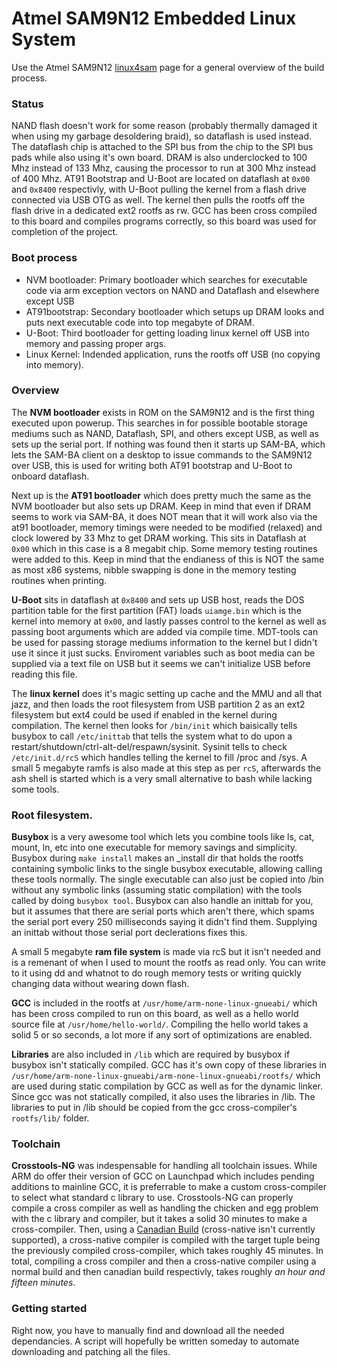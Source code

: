 # Atmel SAM9N12 Embedded Linux System

Use the Atmel SAM9N12 [linux4sam](http://www.at91.com/linux4sam/bin/view/Linux4SAM/LegacySAM9N12Page) page for a general overview of the build process.

### Status
NAND flash doesn't work for some reason (probably thermally damaged it when using my garbage desoldering braid), so dataflash is used instead. The dataflash chip is attached to the SPI bus from the chip to the SPI bus pads while also using it's own board. DRAM is also underclocked to 100 Mhz instead of 133 Mhz, causing the processor to run at 300 Mhz instead of 400 Mhz. AT91 Bootstrap and U-Boot are located on dataflash at ```0x00``` and ```0x8400``` respectivly, with U-Boot pulling the kernel from a flash drive connected via USB OTG as well. The kernel then pulls the rootfs off the flash drive in a dedicated ext2 rootfs as rw. GCC has been cross compiled to this board and compiles programs correctly, so this board was used for completion of the project.

### Boot process
- NVM bootloader: Primary bootloader which searches for executable code via arm exception vectors on NAND and Dataflash and elsewhere except USB
- AT91bootstrap: Secondary bootloader which setups up DRAM looks and puts next executable code into top megabyte of DRAM.
- U-Boot: Third bootloader for getting loading linux kernel off USB into memory and passing proper args.
- Linux Kernel: Indended application, runs the rootfs off USB (no copying into memory).

### Overview
The **NVM bootloader** exists in ROM on the SAM9N12 and is the first thing executed upon powerup. This searches in for possible bootable storage mediums such as NAND, Dataflash, SPI, and others except USB, as well as sets up the serial port. If nothing was found then it starts up SAM-BA, which lets the SAM-BA client on a desktop to issue commands to the SAM9N12 over USB, this is used for writing both AT91 bootstrap and U-Boot to onboard dataflash.

Next up is the **AT91 bootloader** which does pretty much the same as the NVM bootloader but also sets up DRAM. Keep in mind that even if DRAM seems to work via SAM-BA, it does NOT mean that it will work also via the at91 bootloader, memory timings were needed to be modified (relaxed) and clock lowered by 33 Mhz to get DRAM working. This sits in Dataflash at ```0x00``` which in this case is a 8 megabit chip. Some memory testing routines were added to this. Keep in mind that the endianess of this is NOT the same as most x86 systems, nibble swapping is done in the memory testing routines when printing.

**U-Boot** sits in dataflash at ```0x8400``` and sets up USB host, reads the DOS partition table for the first partition (FAT) loads ```uiamge.bin``` which is the kernel into memory at ```0x00```, and lastly passes control to the kernel as well as passing boot arguments which are added via compile time. MDT-tools can be used for passing storage mediums information to the kernel but I didn't use it since it just sucks. Enviroment variables such as boot media can be supplied via a text file on USB but it seems we can't initialize USB before reading this file.

The **linux kernel** does it's magic setting up cache and the MMU and all that jazz, and then loads the root filesystem from USB partition 2 as an ext2 filesystem but ext4 could be used if enabled in the kernel during compilation. The kernel then looks for ```/bin/init``` which baisically tells busybox to call ```/etc/inittab``` that tells the system what to do upon a restart/shutdown/ctrl-alt-del/respawn/sysinit. Sysinit tells to check ```/etc/init.d/rcS``` which handles telling the kernel to fill /proc and /sys. A small 5 megabyte ramfs is also made at this step as per ```rcS```, afterwards the ash shell is started which is a very small alternative to bash while lacking some tools.

### Root filesystem.
**Busybox** is a very awesome tool which lets you combine tools like ls, cat, mount, ln, etc into one executable for memory savings and simplicity. Busybox during ```make install``` makes an _install dir that holds the rootfs containing symbolic links to the single busybox executable, allowing calling these tools normally. The single executable can also just be copied into /bin without any symbolic links (assuming static compilation) with the tools called by doing ```busybox tool```. Busybox can also handle an inittab for you, but it assumes that there are serial ports which aren't there, which spams the serial port every 250 milliseconds saying it didn't find them. Supplying an inittab without those serial port declerations fixes this.

A small 5 megabyte **ram file system** is made via rcS but it isn't needed and is a remenant of when I used to mount the rootfs as read only. You can write to it using dd and whatnot to do rough memory tests or writing quickly changing data without wearing down flash.

**GCC** is included in the rootfs at ```/usr/home/arm-none-linux-gnueabi/``` which has been cross compiled to run on this board, as well as a hello world source file at ```/usr/home/hello-world/```. Compiling the hello world takes a solid 5 or so seconds, a lot more if any sort of optimizations are enabled.

**Libraries** are also included in ```/lib``` which are required by busybox if busybox isn't statically compiled. GCC has it's own copy of these libraries in ```/usr/home/arm-none-linux-gnueabi/arm-none-linux-gnueabi/rootfs/``` which are used during static compilation by GCC as well as for the dynamic linker. Since gcc was not statically compiled, it also uses the libraries in /lib. The libraries to put in /lib should be copied from the gcc cross-compiler's ```rootfs/lib/``` folder.

### Toolchain
**Crosstools-NG** was indespensable for handling all toolchain issues. While ARM do offer their version of GCC on Launchpad which includes pending additions to mainline GCC, it is preferrable to make a custom cross-compiler to select what standard c library to use. Crosstools-NG can properly compile a cross compiler as well as handling the chicken and egg problem with the c library and compiler, but it takes a solid 30 minutes to make a cross-compiler. Then, using a [Canadian Build](https://github.com/crosstool-ng/crosstool-ng/blob/master/docs/6%20-%20Toolchain%20types.txt) (cross-native isn't currently supported), a cross-native compiler is compiled with the target tuple being the previously compiled cross-compiler, which takes roughly 45 minutes. In total, compiling a cross compiler and then a cross-native compiler using a normal build and then canadian build respectivly, takes roughly *an hour and fifteen minutes*.

### Getting started
Right now, you have to manually find and download all the needed dependancies. A script will hopefully be written someday to automate downloading and patching all the files.